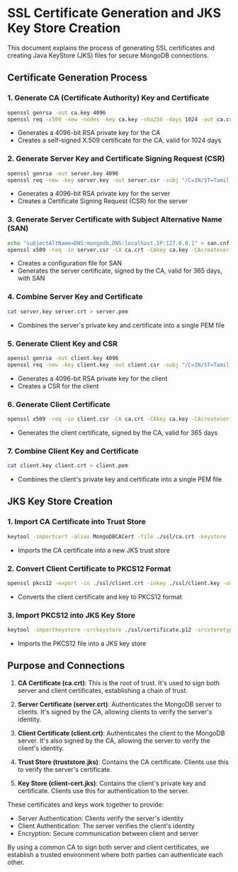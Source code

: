 # SSL Certificate Generation and JKS Key Store Creation

This document explains the process of generating SSL certificates and creating Java KeyStore (JKS) files for secure MongoDB connections.

## Certificate Generation Process

### 1. Generate CA (Certificate Authority) Key and Certificate

```bash
openssl genrsa -out ca.key 4096
openssl req -x509 -new -nodes -key ca.key -sha256 -days 1024 -out ca.crt -subj "/C=IN/ST=Tamil Nadu/L=Chennai/O=M2P/OU=Engineering/CN=M2P CA"
```

- Generates a 4096-bit RSA private key for the CA
- Creates a self-signed X.509 certificate for the CA, valid for 1024 days

### 2. Generate Server Key and Certificate Signing Request (CSR)

```bash
openssl genrsa -out server.key 4096
openssl req -new -key server.key -out server.csr -subj "/C=IN/ST=Tamil Nadu/L=Chennai/O=M2P/OU=Engineering/CN=mongodb"
```

- Generates a 4096-bit RSA private key for the server
- Creates a Certificate Signing Request (CSR) for the server

### 3. Generate Server Certificate with Subject Alternative Name (SAN)

```bash
echo "subjectAltName=DNS:mongodb,DNS:localhost,IP:127.0.0.1" > san.cnf
openssl x509 -req -in server.csr -CA ca.crt -CAkey ca.key -CAcreateserial -out server.crt -days 365 -sha256 -extfile san.cnf
```

- Creates a configuration file for SAN
- Generates the server certificate, signed by the CA, valid for 365 days, with SAN

### 4. Combine Server Key and Certificate

```bash
cat server.key server.crt > server.pem
```

- Combines the server's private key and certificate into a single PEM file

### 5. Generate Client Key and CSR

```bash
openssl genrsa -out client.key 4096
openssl req -new -key client.key -out client.csr -subj "/C=IN/ST=Tamil Nadu/L=Chennai/O=M2P/OU=Engineering/CN=nodejs-client"
```

- Generates a 4096-bit RSA private key for the client
- Creates a CSR for the client

### 6. Generate Client Certificate

```bash
openssl x509 -req -in client.csr -CA ca.crt -CAkey ca.key -CAcreateserial -out client.crt -days 365 -sha256
```

- Generates the client certificate, signed by the CA, valid for 365 days

### 7. Combine Client Key and Certificate

```bash
cat client.key client.crt > client.pem
```

- Combines the client's private key and certificate into a single PEM file

## JKS Key Store Creation

### 1. Import CA Certificate into Trust Store

```bash
keytool -importcert -alias MongoDBCACert -file ./ssl/ca.crt -keystore ./ssl/truststore.jks -storepass mypassword
```

- Imports the CA certificate into a new JKS trust store

### 2. Convert Client Certificate to PKCS12 Format

```bash
openssl pkcs12 -export -in ./ssl/client.crt -inkey ./ssl/client.key -out ./ssl/certificate.p12 -name "client-cert"
```

- Converts the client certificate and key to PKCS12 format

### 3. Import PKCS12 into JKS Key Store

```bash
keytool -importkeystore -srckeystore ./ssl/certificate.p12 -srcstoretype pkcs12 -destkeystore ./ssl/client-cert.jks -deststorepass mypassword
```

- Imports the PKCS12 file into a JKS key store

## Purpose and Connections

1. **CA Certificate (ca.crt)**: This is the root of trust. It's used to sign both server and client certificates, establishing a chain of trust.

2. **Server Certificate (server.crt)**: Authenticates the MongoDB server to clients. It's signed by the CA, allowing clients to verify the server's identity.

3. **Client Certificate (client.crt)**: Authenticates the client to the MongoDB server. It's also signed by the CA, allowing the server to verify the client's identity.

4. **Trust Store (truststore.jks)**: Contains the CA certificate. Clients use this to verify the server's certificate.

5. **Key Store (client-cert.jks)**: Contains the client's private key and certificate. Clients use this for authentication to the server.

These certificates and keys work together to provide:
- Server Authentication: Clients verify the server's identity
- Client Authentication: The server verifies the client's identity
- Encryption: Secure communication between client and server

By using a common CA to sign both server and client certificates, we establish a trusted environment where both parties can authenticate each other.
